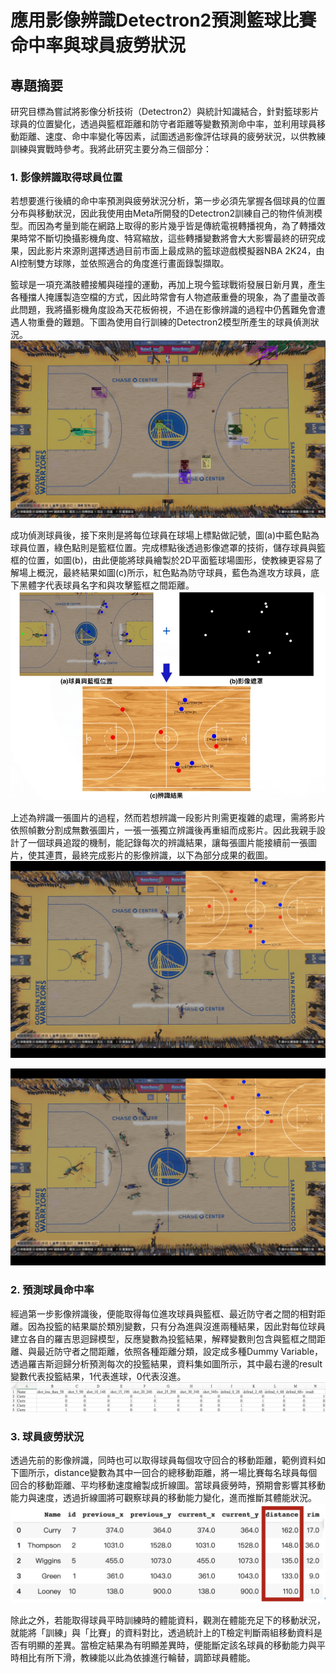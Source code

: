 # 應用影像辨識Detectron2預測籃球比賽命中率與球員疲勞狀況
## 專題摘要
研究目標為嘗試將影像分析技術（Detectron2）與統計知識結合，針對籃球影片球員的位置變化，透過與籃框距離和防守者距離等變數預測命中率，並利用球員移動距離、速度、命中率變化等因素，試圖透過影像評估球員的疲勞狀況，以供教練訓練與實戰時參考。我將此研究主要分為三個部分：
### 1. 影像辨識取得球員位置
若想要進行後續的命中率預測與疲勞狀況分析，第一步必須先掌握各個球員的位置分布與移動狀況，因此我使用由Meta所開發的Detectron2訓練自己的物件偵測模型。而因為考量到能在網路上取得的影片幾乎皆是傳統電視轉播視角，為了轉播效果時常不斷切換攝影機角度、特寫縮放，這些轉播變數將會大大影響最終的研究成果，因此影片來源則選擇透過目前市面上最成熟的籃球遊戲模擬器NBA 2K24，由AI控制雙方球隊，並依照適合的角度進行畫面錄製擷取。

籃球是一項充滿肢體接觸與碰撞的運動，再加上現今籃球戰術發展日新月異，產生各種擋人掩護製造空檔的方式，因此時常會有人物遮蔽重疊的現象，為了盡量改善此問題，我將攝影機角度設為天花板俯視，不過在影像辨識的過程中仍舊難免會遭遇人物重疊的難題。下圖為使用自行訓練的Detectron2模型所產生的球員偵測狀況。
![image](pic/segmentation.jpg)

成功偵測球員後，接下來則是將每位球員在球場上標點做記號，圖(a)中藍色點為球員位置，綠色點則是籃框位置。完成標點後透過影像遮罩的技術，儲存球員與籃框的位置，如圖(b)，由此便能將球員繪製於2D平面籃球場圖形，使教練更容易了解場上概況，最終結果如圖(c)所示，紅色點為防守球員，藍色為進攻方球員，底下黑體字代表球員名字和與攻擊籃框之間距離。
![image](pic/output1.png)

上述為辨識一張圖片的過程，然而若想辨識一段影片則需更複雜的處理，需將影片依照幀數分割成無數張圖片，一張一張獨立辨識後再重組而成影片。因此我親手設計了一個球員追蹤的機制，能記錄每次的辨識結果，讓每張圖片能接續前一張圖片，使其連貫，最終完成影片的影像辨識，以下為部分成果的截圖。
![image](pic/output2.jpg)

![image](pic/output3.jpg)

### 2.	預測球員命中率
經過第一步影像辨識後，便能取得每位進攻球員與籃框、最近防守者之間的相對距離。因為投籃的結果屬於類別變數，只有分為進與沒進兩種結果，因此對每位球員建立各自的羅吉思迴歸模型，反應變數為投籃結果，解釋變數則包含與籃框之間距離、與最近防守者之間距離，依照各種距離分類，設定成多種Dummy Variable，透過羅吉斯迴歸分析預測每次的投籃結果，資料集如圖所示，其中最右邊的result變數代表投籃結果，1代表進球，0代表沒進。
![image](pic/shooting_sample.jpg)

### 3.	球員疲勞狀況
透過先前的影像辨識，同時也可以取得球員每個攻守回合的移動距離，範例資料如下圖所示，distance變數為其中一回合的總移動距離，將一場比賽每名球員每個回合的移動距離、平均移動速度繪製成折線圖。當球員疲勞時，預期會影響其移動能力與速度，透過折線圖將可觀察球員的移動能力變化，進而推斷其體能狀況。
![image](pic/distance_sample1.jpg)

除此之外，若能取得球員平時訓練時的體能資料，觀測在體能充足下的移動狀況，就能將「訓練」與「比賽」的資料對比，透過統計上的T檢定判斷兩組移動資料是否有明顯的差異。當檢定結果為有明顯差異時，便能斷定該名球員的移動能力與平時相比有所下滑，教練能以此為依據進行輪替，調節球員體能。
